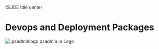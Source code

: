 !SLIDE title center

# Devops and Deployment Packages

![.psadminlogo psadmin.io Logo](../_images/psadmin_io_white_400.png)